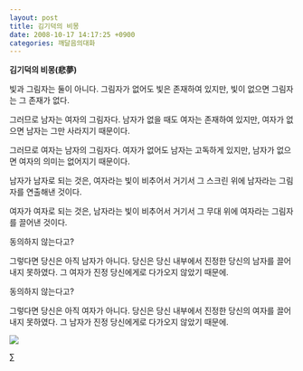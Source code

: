 ```yaml
---
layout: post
title: 김기덕의 비몽
date: 2008-10-17 14:17:25 +0900
categories: 깨달음의대화
---
```

**김기덕의 비몽(悲夢)**

빛과 그림자는 둘이 아니다. 그림자가 없어도 빛은 존재하여 있지만, 빛이 없으면 그림자는 그 존재가 없다. 

그러므로 남자는 여자의 그림자다. 남자가 없을 때도 여자는 존재하여 있지만, 여자가 없으면 남자는 그만 사라지기 때문이다. 

그러므로 여자는 남자의 그림자다. 여자가 없어도 남자는 고독하게 있지만, 남자가 없으면 여자의 의미는 없어지기 때문이다. 

남자가 남자로 되는 것은, 여자라는 빛이 비추어서 거기서 그 스크린 위에 남자라는 그림자를 연출해낸 것이다. 

여자가 여자로 되는 것은, 남자라는 빛이 비추어서 거기서 그 무대 위에 여자라는 그림자를 끌어낸 것이다. 

동의하지 않는다고? 

그렇다면 당신은 아직 남자가 아니다. 당신은 당신 내부에서 진정한 당신의 남자를 끌어내지 못하였다. 그 여자가 진정 당신에게로 다가오지 않았기 때문에.

동의하지 않는다고? 

그렇다면 당신은 아직 여자가 아니다. 당신은 당신 내부에서 진정한 당신의 여자를 끌어내지 못하였다. 그 남자가 진정 당신에게로 다가오지 않았기 때문에.

<img src="http://drkimz.com/technote2/board/mj/upimg/1224220557.JPG" border="0" />





∑